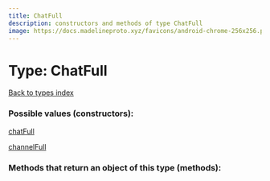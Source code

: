```yaml
---
title: ChatFull
description: constructors and methods of type ChatFull
image: https://docs.madelineproto.xyz/favicons/android-chrome-256x256.png
---
```

# Type: ChatFull  
[Back to types index](index.md)



### Possible values (constructors):

[chatFull](../constructors/chatFull.md)  

[channelFull](../constructors/channelFull.md)  



### Methods that return an object of this type (methods):



